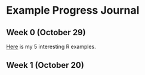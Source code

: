 # Example Progress Journal

## Week 0 (October 29)

[Here](files/example_homework_0.html) is my 5 interesting R examples.
## Week 1 (October 20)
